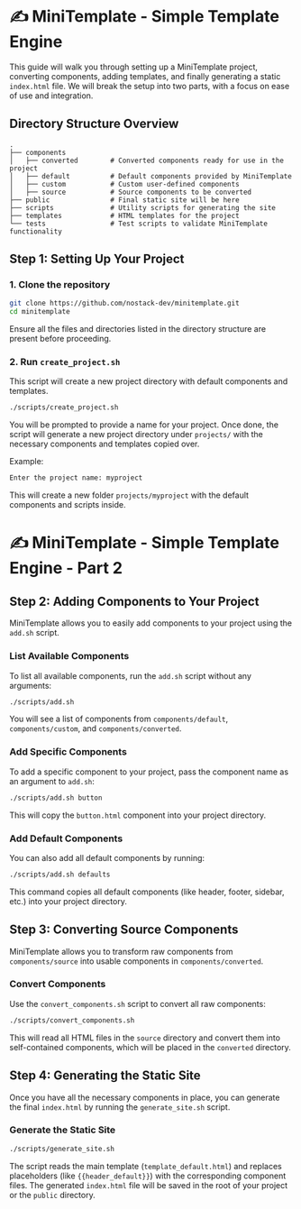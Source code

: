 
# ✍️ MiniTemplate - Simple Template Engine

This guide will walk you through setting up a MiniTemplate project, converting components, adding templates, and finally generating a static `index.html` file. We will break the setup into two parts, with a focus on ease of use and integration.

## Directory Structure Overview

```shell
.
├── components
│   ├── converted        # Converted components ready for use in the project
│   ├── default          # Default components provided by MiniTemplate
│   ├── custom           # Custom user-defined components
│   ├── source           # Source components to be converted
├── public               # Final static site will be here
├── scripts              # Utility scripts for generating the site
├── templates            # HTML templates for the project
└── tests                # Test scripts to validate MiniTemplate functionality
```

## Step 1: Setting Up Your Project

### 1. Clone the repository

```bash
git clone https://github.com/nostack-dev/minitemplate.git
cd minitemplate
```

Ensure all the files and directories listed in the directory structure are present before proceeding.

### 2. Run `create_project.sh`

This script will create a new project directory with default components and templates.

```bash
./scripts/create_project.sh
```

You will be prompted to provide a name for your project. Once done, the script will generate a new project directory under `projects/` with the necessary components and templates copied over.

Example:

```bash
Enter the project name: myproject
```

This will create a new folder `projects/myproject` with the default components and scripts inside.

# ✍️ MiniTemplate - Simple Template Engine - Part 2

## Step 2: Adding Components to Your Project

MiniTemplate allows you to easily add components to your project using the `add.sh` script.

### List Available Components

To list all available components, run the `add.sh` script without any arguments:

```bash
./scripts/add.sh
```

You will see a list of components from `components/default`, `components/custom`, and `components/converted`.

### Add Specific Components

To add a specific component to your project, pass the component name as an argument to `add.sh`:

```bash
./scripts/add.sh button
```

This will copy the `button.html` component into your project directory.

### Add Default Components

You can also add all default components by running:

```bash
./scripts/add.sh defaults
```

This command copies all default components (like header, footer, sidebar, etc.) into your project directory.

## Step 3: Converting Source Components

MiniTemplate allows you to transform raw components from `components/source` into usable components in `components/converted`.

### Convert Components

Use the `convert_components.sh` script to convert all raw components:

```bash
./scripts/convert_components.sh
```

This will read all HTML files in the `source` directory and convert them into self-contained components, which will be placed in the `converted` directory.

## Step 4: Generating the Static Site

Once you have all the necessary components in place, you can generate the final `index.html` by running the `generate_site.sh` script.

### Generate the Static Site

```bash
./scripts/generate_site.sh
```

The script reads the main template (`template_default.html`) and replaces placeholders (like `{{header_default}}`) with the corresponding component files. The generated `index.html` file will be saved in the root of your project or the `public` directory.
